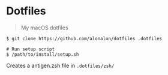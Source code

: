 # Dotfiles
> My macOS dotfiles

```
$ git clone https://github.com/alonalon/dotfiles .dotfiles
```

```
# Run setup script
$ /path/to/install/setup.sh
```

Creates a antigen.zsh file in `.dotfiles/zsh/`
